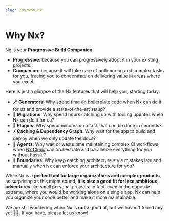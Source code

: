 ```yaml
---
slug: /nx/why-nx
---
```


# Why Nx?

Nx is your **Progressive Build Companion**.

- **Progressive**: because you can progressively adopt it in your existing projects.
- **Companion**: because it will take care of both boring and complex tasks for you, freeing you to concentrate on delivering value in areas where you excel.

Here is just a glimpse of the Nx features that will help you; starting today:

- **🪄 Generators**: Why spend time on boilerplate code when Nx can do it for us and provide a state-of-the-art setup?
- **🧳 Migrations**: Why spend hours catching up with tooling updates when Nx can do it for us?
- **💎 Plugins**: Why spend minutes on a task that can be done in seconds?
- **⚡️ Caching & Dependency Graph**: Why wait for the app to build and deploy when we only update the docs?
- **🤖 Agents**: Why wait or waste time maintaining complex CI workflows, when [Nx Cloud](https://nx.app/) can orchestrate and parallelize everything for you without hassle?
- **🚦 Boundaries**: Why keep catching architecture style mistakes late and manually when Nx can enforce your architecture for you?

While Nx is a **perfect tool for large organizations and complex products**, as surprising as this might sound, **it is also a good fit for less ambitious adventures** like small personal projects. In fact, even in the opposite extreme, where you would be working alone on a single app, Nx can help you organize your code better and make it more maintainable.

We are still wondering when Nx is **not** a good fit, but we haven't found any yet 🤷🏻‍. If you have, please let us know!
